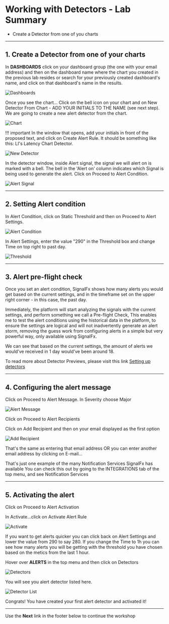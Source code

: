 # Working with Detectors - Lab Summary

* Create a Detector from one of you charts

---

## 1. Create a Detector from one of your charts

In **DASHBOARDS** click on your dashboard group (the one with your email address) and then on the dashboard name where the chart you created in the previous lab resides or search for your previously created dashboard's name, and click on that dashboard's name in the results.

![Dashboards](../images/module2/M1-l2-1.png)

Once you see the chart...
Click on the bell icon  on your chart and on New Detector From Chart - ADD YOUR INITIALS TO THE NAME (see next step).
We are going to create a new alert detector from the chart.

![Chart](../images/module2/M1-l2-2.png)

!!! important
    In the window that opens, add your initials in front of the proposed text, and click on Create Alert Rule.
    It should be something like this: LI's Latency Chart Detector.

![New Detector](../images/module2/M1-l2-3.png)

In the detector window, inside Alert signal, the signal we will alert on is marked with a bell.
The bell in the 'Alert on' column indicates which Signal is being used to generate the alert. Click on Proceed to Alert Condition.

![Alert Signal](../images/module2/M1-l2-4.png)

---

## 2. Setting Alert condition

In Alert Condition, click on Static Threshold and then on Proceed to Alert Settings.

![Alert Condition](../images/module2/M1-l2-5.png)

In Alert Settings, enter the value "290" in the Threshold box and change Time on top right to past day.

![Threshold](../images/module2/M1-l2-6.png)

---

## 3. Alert pre-flight check

Once you set an alert condition, SignalFx shows how many alerts you would get based on the current settings, and in the timeframe set on the upper right corner - in this case, the past day.

Immediately, the platform will start analyzing the signals with the current settings, and perform something we call a Pre-flight Check, This enables me to test the alert conditions using the historical data in the platform, to ensure the settings are logical and will not inadvertently generate an alert storm, removing the guess work from configuring alerts in a simple but very powerful way, only available using SignalFx.

We can see that based on the current settings, the amount of alerts we would’ve received in 1 day would've been around 18.

To read more about Detector Previews, please visit this link
[Setting up detectors](https://docs.signalfx.com/en/latest/detect-alert/set-up-detectors.html#previewing-the-results-of-a-detector)

---

## 4. Configuring the alert message

Click on Proceed to Alert Message. In Severity choose Major

![Alert Message](../images/module2/M1-l2-7.png)

Click on Proceed to Alert Recipients

Click on Add Recipient and then on your email displayed as the first option

![Add Recipient](../images/module2/M1-l2-8.png)

That's the same as entering that email address
OR you can enter another email address by clicking on E-mail...

That's just one example of the many Notification Services SignalFx has available
You can check this out by going to the INTEGRATIONS tab of the top menu, and see Notification Services

---

## 5. Activating the alert

Click on Proceed to Alert Activation

In Activate...click on Activate Alert Rule

![Activate](../images/module2/M1-l2-9.png)

If you want to get alerts quicker you can click back on Alert Settings and lower the value from 290 to say 280.
If you change the Time to 1h you can see how many alerts you will be getting with the threshold you have chosen based on the metics from the last 1 hour.

Hover over **ALERTS** in the top menu and then click on Detectors

![Detectors](../images/module2/M1-l2-10.png)

You will see you alert detector listed here.

![Detector List](../images/module2/M1-l2-11.png)

Congrats! You have created your first alert detector and activated it!

---

Use the **Next** link in the footer below to continue the workshop

